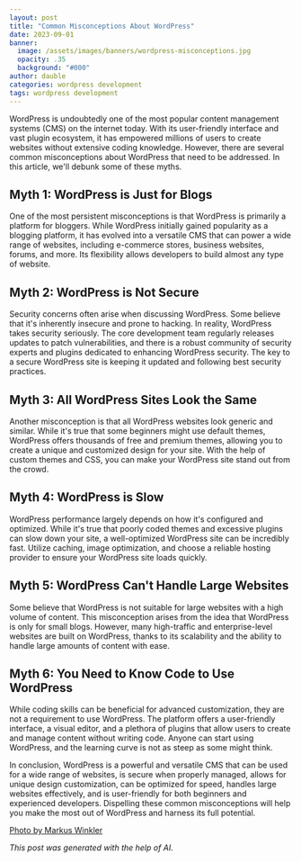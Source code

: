 ```yaml
---
layout: post
title: "Common Misconceptions About WordPress"
date: 2023-09-01
banner:
  image: /assets/images/banners/wordpress-misconceptions.jpg
  opacity: .35
  background: "#000"
author: dauble
categories: wordpress development
tags: wordpress development
---
```


WordPress is undoubtedly one of the most popular content management systems (CMS) on the internet today. With its user-friendly interface and vast plugin ecosystem, it has empowered millions of users to create websites without extensive coding knowledge. However, there are several common misconceptions about WordPress that need to be addressed. In this article, we'll debunk some of these myths.

## Myth 1: WordPress is Just for Blogs

One of the most persistent misconceptions is that WordPress is primarily a platform for bloggers. While WordPress initially gained popularity as a blogging platform, it has evolved into a versatile CMS that can power a wide range of websites, including e-commerce stores, business websites, forums, and more. Its flexibility allows developers to build almost any type of website.

## Myth 2: WordPress is Not Secure

Security concerns often arise when discussing WordPress. Some believe that it's inherently insecure and prone to hacking. In reality, WordPress takes security seriously. The core development team regularly releases updates to patch vulnerabilities, and there is a robust community of security experts and plugins dedicated to enhancing WordPress security. The key to a secure WordPress site is keeping it updated and following best security practices.

## Myth 3: All WordPress Sites Look the Same

Another misconception is that all WordPress websites look generic and similar. While it's true that some beginners might use default themes, WordPress offers thousands of free and premium themes, allowing you to create a unique and customized design for your site. With the help of custom themes and CSS, you can make your WordPress site stand out from the crowd.

## Myth 4: WordPress is Slow

WordPress performance largely depends on how it's configured and optimized. While it's true that poorly coded themes and excessive plugins can slow down your site, a well-optimized WordPress site can be incredibly fast. Utilize caching, image optimization, and choose a reliable hosting provider to ensure your WordPress site loads quickly.

## Myth 5: WordPress Can't Handle Large Websites

Some believe that WordPress is not suitable for large websites with a high volume of content. This misconception arises from the idea that WordPress is only for small blogs. However, many high-traffic and enterprise-level websites are built on WordPress, thanks to its scalability and the ability to handle large amounts of content with ease.

## Myth 6: You Need to Know Code to Use WordPress

While coding skills can be beneficial for advanced customization, they are not a requirement to use WordPress. The platform offers a user-friendly interface, a visual editor, and a plethora of plugins that allow users to create and manage content without writing code. Anyone can start using WordPress, and the learning curve is not as steep as some might think.

In conclusion, WordPress is a powerful and versatile CMS that can be used for a wide range of websites, is secure when properly managed, allows for unique design customization, can be optimized for speed, handles large websites effectively, and is user-friendly for both beginners and experienced developers. Dispelling these common misconceptions will help you make the most out of WordPress and harness its full potential.

[Photo by Markus Winkler](https://www.pexels.com/photo/white-printer-paper-on-a-vintage-typewriter-4152505/)

*This post was generated with the help of AI.*
